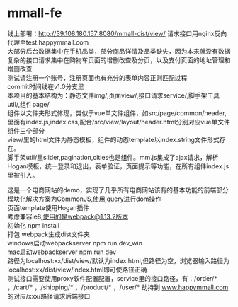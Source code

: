 # mmall-fe
线上部署：http://39.108.180.157:8080/mmall-dist/view/
请求接口用nginx反向代理至test.happymmall.com<br>
大部分后台数据集中在手机品类，部分商品详情及品类缺失，因为本来就没有数据<br>
复杂的接口请求集中在购物车页面的增删改查及分页，以及支付页面的地址管理和增删改查<br>
测试请注册一个账号，注册页面也有充分的表单内容正则匹配过程<br>
commit时间线在v1.0分支里<br>
本项目的基本结构为：静态文件img/,页面view/,接口请求service/,脚手架工具util/,组件page/ <br>
组件以文件夹形式体现，类似于vue单文件组件，如src/page/common/header,里面有index.js,index.css,配合/src/view/layout/header.html分别对应vue单文件组件三个部分<br>
view/里的html文件为静态模板，组件的动态template以index.string文件形式存在。<br>
脚手架util/里slider,pagination,cities也是组件。mm.js集成了ajax请求，解析Hogan模板，统一登录和退出，表单验证，页面提示等功能，在所有组件index.js里被引入。

这是一个电商网站的demo，实现了几乎所有电商网站该有的基本功能的前端部分<br>
模块化解决方案为CommonJS,使用jquery进行dom操作<br>
页面template使用Hogan插件<br>
考虑兼容ie8,使用的是webpack@1.13.2版本<br>
初始化 npm install<br>
打包 webpack生成dist文件夹<br>
windows启动webpackserver npm run dev_win<br>
mac启动webpackserver npm run dev<br>
路径为localhost:xx/dist/view/默认为index.html,但路径为空，浏览器输入路径为localhost:xx/dist/view/index.html即可使路径正确<br>
测试接口需要使用proxy软件配置配置，service里的接口路径，有：/order/* ，/cart/* ，/shipping/* ，/product/* ，/user/* 劫持到 www.happymmall.com 的对应/xxx/路径请求后端接口<br>


